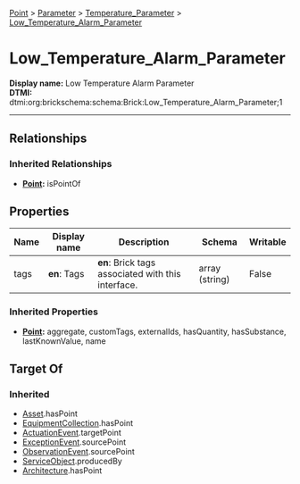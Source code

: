 [Point](../../Point.md) > [Parameter](../Parameter.md) > [Temperature_Parameter](Temperature_Parameter.md) > [Low_Temperature_Alarm_Parameter](#)
# Low_Temperature_Alarm_Parameter

**Display name:** Low Temperature Alarm Parameter<br />
**DTMI:** dtmi:org:brickschema:schema:Brick:Low_Temperature_Alarm_Parameter;1

---
## Relationships
### Inherited Relationships
* **[Point](../../Point.md):** isPointOf
## Properties
|Name|Display name|Description|Schema|Writable|
|-|-|-|-|-|
|tags|**en**: Tags|**en**: Brick tags associated with this interface.|array (string)|False|
### Inherited Properties
* **[Point](../../Point.md):** aggregate, customTags, externalIds, hasQuantity, hasSubstance, lastKnownValue, name
## Target Of
### Inherited
* [Asset](../../../Asset/Asset.md).hasPoint
* [EquipmentCollection](../../../Collection/AssetCollection/EquipmentCollection/EquipmentCollection.md).hasPoint
* [ActuationEvent](../../../Event/PointEvent/ActuationEvent.md).targetPoint
* [ExceptionEvent](../../../Event/PointEvent/ExceptionEvent.md).sourcePoint
* [ObservationEvent](../../../Event/PointEvent/ObservationEvent.md).sourcePoint
* [ServiceObject](../../../Information/ServiceObject/ServiceObject.md).producedBy
* [Architecture](../../../Space/Architecture/Architecture.md).hasPoint
